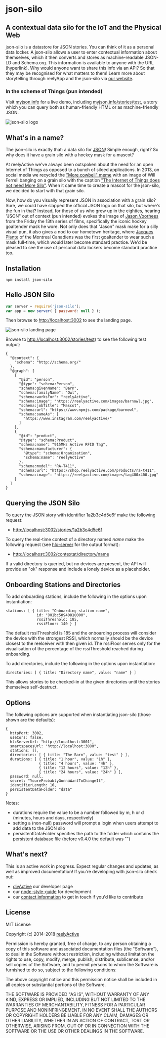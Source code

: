 json-silo
=========


A contextual data silo for the IoT and the Physical Web
-------------------------------------------------------

json-silo is a datastore for JSON stories.  You can think of it as a personal data locker.  A json-silo allows a user to enter contextual information about themselves, which it then converts and stores as machine-readable JSON-LD and Schema.org.  This information is available to anyone with the URL (hyperlink).  Why would anyone want to share this info via an API?  So that they may be recognised for what matters to them!  Learn more about storytelling through reelyApp and the json-silo via [our website](https://www.reelyactive.com/reelyapp/).

### In the scheme of Things (pun intended)

Visit [myjson.info](https://myjson.info) for a live demo, including [myjson.info/stories/test](https://myjson.info/stories/test), a story which you can query both as human-friendly HTML or as machine-friendly JSON.

![json-silo logo](https://reelyactive.github.io/json-silo/images/json-silo-bubble.png)


What's in a name?
-----------------

The json-silo is exactly that: a data silo for [JSON](https://en.wikipedia.org/wiki/JSON)!  Simple enough, right?  So why does it have a grain silo with a hockey mask for a mascot?

At reelyActive we've always been outspoken about the need for an open Internet of Things as opposed to a bunch of siloed applications.  In 2013, on social media we recycled the ["More cowbell" meme](https://en.wikipedia.org/wiki/More_cowbell) with an image of Will Ferrell banging on a grain silo with the caption ["The Internet of Things does not need More Silo"](https://reelyactive.github.io/images/moreSilo.jpg).  When it came time to create a mascot for the json-silo, we decided to start with that grain silo.

Now, how do you visually represent JSON in association with a grain silo?  Sure, we could have slapped the official JSON logo on that silo, but where's the fun in that?  Instead, for those of us who grew up in the eighties, hearing "JSON" out of context (pun intended) evokes the image of [Jason Voorhees](https://en.wikipedia.org/wiki/Jason_Voorhees) from the Friday the 13th series of films, specifically the iconic hockey goaltender mask he wore.  Not only does that "Jason" mask make for a silly visual pun, it also gives a nod to our hometown heritage, where [Jacques Plante](https://en.wikipedia.org/wiki/Jacques_Plante) of the Montreal Canadiens was the first goaltender to wear such a mask full-time, which would later become standard practice.  We'd be pleased to see the use of personal data lockers become standard practice too.


Installation
------------

    npm install json-silo


Hello JSON Silo
---------------

```javascript
var server = require('json-silo');
var app = new server( { password: null } );
```

Then browse to [http://localhost:3002](http://localhost:3002) to see the landing page.

![json-silo landing page](https://www.reelyactive.com/images/json-silo-flow.gif)


Browse to [http://localhost:3002/stories/test](http://localhost:3002/stories/test)) to see the following test output:

    {
      "@context": {
        "schema": "http://schema.org/"
      },
      "@graph": [
        {
          "@id": "person",
          "@type": "schema:Person",
          "schema:givenName": "Barn",
          "schema:familyName": "Owl",
          "schema:worksFor": "reelyActive",
          "schema:image": "https://reelyactive.com/images/barnowl.jpg",
          "schema:jobTitle": "Mascot",
          "schema:url": "https://www.npmjs.com/package/barnowl",
          "schema:sameAs": [
            "https://www.instagram.com/reelyactive/"
          ]
        },
        {
          "@id": "product",
          "@type": "schema:Product",
          "schema:name": "915MHz Active RFID Tag",
          "schema:manufacturer": {
            "@type": "schema:Organization",
            "schema:name": "reelyActive"
          },
          "schema:model": "RA-T411",
          "schema:url": "https://shop.reelyactive.com/products/ra-t411",
          "schema:image": "https://reelyactive.com/images/tag400x400.jpg"
        }
      ]
    }


Querying the JSON Silo
----------------------

To query the JSON story with identifier 1a2b3c4d5e6f make the following request:

- [http://localhost:3002/stories/1a2b3c4d5e6f](http://localhost:3002/stories/1a2b3c4d5e6f)

To query the real-time context of a directory named _name_ make the following request (see [hlc-server](https://www.npmjs.org/package/hlc-server) for the output format):

- [http://localhost:3002/contextat/directory/name](http://localhost:3002/contextat/directory/name)

If a valid directory is queried, but no devices are present, the API will provide an "ok" response and include a lonely device as a placeholder.


Onboarding Stations and Directories
-----------------------------------

To add onboarding stations, include the following in the options upon instantiation:

    stations: [ { title: "Onboarding station name",
                  id: "001bc50940810000",
                  rssiThreshold: 185,
                  rssiFloor: 140 } ]

The default rssiThreshold is 185 and the onboarding process will consider the device with the strongest RSSI, which normally should be the device closest to the reelceiver with then given id.  The rssiFloor serves only for the visualisation of the percentage of the rssiThreshold reached during onboarding.

To add directories, include the following in the options upon instantiation:

    directories: [ { title: "Directory name", value: "name" } ]

This allows stories to be checked-in at the given directories until the stories themselves self-destruct.


Options
-------

The following options are supported when instantiating json-silo (those shown are the defaults):

    {
      httpPort: 3002,
      useCors: false,
      hlcServerUrl: "http://localhost:3001",
      smartspacesUrl: "http://localhost:3000",
      stations: [],
      directories: [ { title: "The Barn", value: "test" } ],
      durations: [ { title: "1 hour", value: "1h" },
                   { title: "4 hours", value: "4h" },
                   { title: "12 hours", value: "12h" },
                   { title: "24 hours", value: "24h" } ],
      password: null,
      secret: "YoureProbablyGonnaWantToChangeIt",
      identifierLength: 16,
      persistentDataFolder: "data"
    }

Notes:
- durations require the value to be a number followed by m, h or d (minutes, hours and days, respectively)
- setting a (non-null) password will prompt a login when users attempt to add data to the JSON silo
- persistentDataFolder specifies the path to the folder which contains the persistent database file (before v0.4.0 the default was "")


What's next?
------------

This is an active work in progress.  Expect regular changes and updates, as well as improved documentation!  If you're developing with json-silo check out:
* [diyActive](https://reelyactive.github.io/) our developer page
* our [node-style-guide](https://github.com/reelyactive/node-style-guide) for development
* our [contact information](https://www.reelyactive.com/contact/) to get in touch if you'd like to contribute


License
-------

MIT License

Copyright (c) 2014-2018 [reelyActive](https://www.reelyactive.com)

Permission is hereby granted, free of charge, to any person obtaining a copy of this software and associated documentation files (the "Software"), to deal in the Software without restriction, including without limitation the rights to use, copy, modify, merge, publish, distribute, sublicense, and/or sell copies of the Software, and to permit persons to whom the Software is furnished to do so, subject to the following conditions:

The above copyright notice and this permission notice shall be included in all copies or substantial portions of the Software.

THE SOFTWARE IS PROVIDED "AS IS", WITHOUT WARRANTY OF ANY KIND, EXPRESS OR 
IMPLIED, INCLUDING BUT NOT LIMITED TO THE WARRANTIES OF MERCHANTABILITY, 
FITNESS FOR A PARTICULAR PURPOSE AND NONINFRINGEMENT. IN NO EVENT SHALL THE 
AUTHORS OR COPYRIGHT HOLDERS BE LIABLE FOR ANY CLAIM, DAMAGES OR OTHER 
LIABILITY, WHETHER IN AN ACTION OF CONTRACT, TORT OR OTHERWISE, ARISING FROM, 
OUT OF OR IN CONNECTION WITH THE SOFTWARE OR THE USE OR OTHER DEALINGS IN 
THE SOFTWARE.

